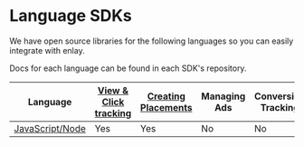 # Language SDKs

We have open source libraries for the following languages so you can easily integrate with enlay.

Docs for each language can be found in each SDK's repository.

| Language | [View & Click tracking](tracking.md) | [Creating Placements](placements.md) | Managing Ads | Conversion Tracking |
| --- | --- | --- | --- | --- |
| [JavaScript/Node](https://github.com/duccltd/enlay-node) | Yes | Yes | No | No |